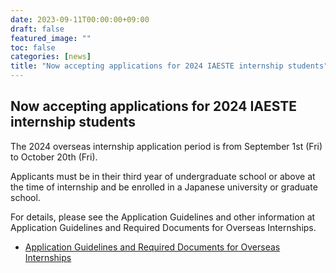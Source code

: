 ```yaml
---
date: 2023-09-11T00:00:00+09:00
draft: false
featured_image: ""
toc: false
categories: [news]
title: "Now accepting applications for 2024 IAESTE internship students"
---
```


## Now accepting applications for 2024 IAESTE internship students

The 2024 overseas internship application period is from September 1st (Fri) to October 20th (Fri).

Applicants must be in their third year of undergraduate school or above at the time of internship and be enrolled in a Japanese university or graduate school.

For details, please see the Application Guidelines and other information at Application Guidelines and Required Documents for Overseas Internships.

- [Application Guidelines and Required Documents for Overseas Internships](../required-docs.md)
